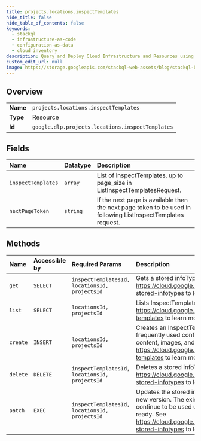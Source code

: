 ```yaml
---
title: projects.locations.inspectTemplates
hide_title: false
hide_table_of_contents: false
keywords:
  - stackql
  - infrastructure-as-code
  - configuration-as-data
  - cloud inventory
description: Query and Deploy Cloud Infrastructure and Resources using SQL
custom_edit_url: null
image: https://storage.googleapis.com/stackql-web-assets/blog/stackql-blog-post-featured-image.png
---
```

  
    

## Overview
<table><tbody>
<tr><td><b>Name</b></td><td><code>projects.locations.inspectTemplates</code></td></tr>
<tr><td><b>Type</b></td><td>Resource</td></tr>
<tr><td><b>Id</b></td><td><code>google.dlp.projects.locations.inspectTemplates</code></td></tr>
</tbody></table>

## Fields
| Name | Datatype | Description |
|:-----|:---------|:------------|
| `inspectTemplates` | `array` | List of inspectTemplates, up to page_size in ListInspectTemplatesRequest. |
| `nextPageToken` | `string` | If the next page is available then the next page token to be used in following ListInspectTemplates request. |
## Methods
| Name | Accessible by | Required Params | Description |
|:-----|:--------------|:----------------|:------------|
| `get` | `SELECT` | `inspectTemplatesId, locationsId, projectsId` | Gets a stored infoType. See https://cloud.google.com/dlp/docs/creating-stored-infotypes to learn more. |
| `list` | `SELECT` | `locationsId, projectsId` | Lists InspectTemplates. See https://cloud.google.com/dlp/docs/creating-templates to learn more. |
| `create` | `INSERT` | `locationsId, projectsId` | Creates an InspectTemplate for re-using frequently used configuration for inspecting content, images, and storage. See https://cloud.google.com/dlp/docs/creating-templates to learn more. |
| `delete` | `DELETE` | `inspectTemplatesId, locationsId, projectsId` | Deletes a stored infoType. See https://cloud.google.com/dlp/docs/creating-stored-infotypes to learn more. |
| `patch` | `EXEC` | `inspectTemplatesId, locationsId, projectsId` | Updates the stored infoType by creating a new version. The existing version will continue to be used until the new version is ready. See https://cloud.google.com/dlp/docs/creating-stored-infotypes to learn more. |
